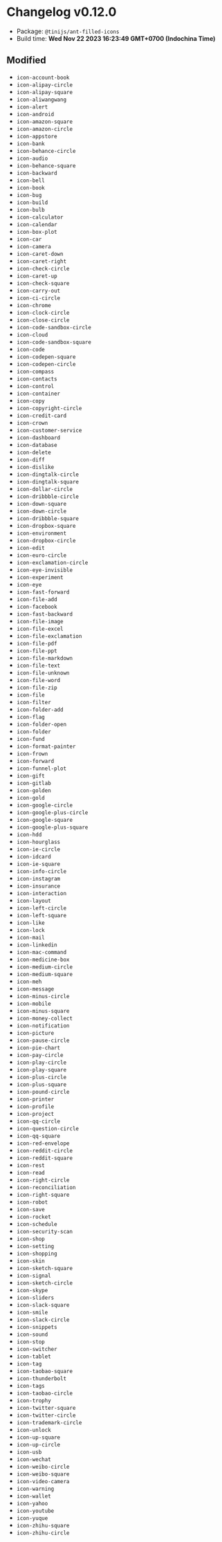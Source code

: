 # Changelog v0.12.0

- Package: `@tinijs/ant-filled-icons`
- Build time: **Wed Nov 22 2023 16:23:49 GMT+0700 (Indochina Time)**

## Modified
- `icon-account-book`
- `icon-alipay-circle`
- `icon-alipay-square`
- `icon-aliwangwang`
- `icon-alert`
- `icon-android`
- `icon-amazon-square`
- `icon-amazon-circle`
- `icon-appstore`
- `icon-bank`
- `icon-behance-circle`
- `icon-audio`
- `icon-behance-square`
- `icon-backward`
- `icon-bell`
- `icon-book`
- `icon-bug`
- `icon-build`
- `icon-bulb`
- `icon-calculator`
- `icon-calendar`
- `icon-box-plot`
- `icon-car`
- `icon-camera`
- `icon-caret-down`
- `icon-caret-right`
- `icon-check-circle`
- `icon-caret-up`
- `icon-check-square`
- `icon-carry-out`
- `icon-ci-circle`
- `icon-chrome`
- `icon-clock-circle`
- `icon-close-circle`
- `icon-code-sandbox-circle`
- `icon-cloud`
- `icon-code-sandbox-square`
- `icon-code`
- `icon-codepen-square`
- `icon-codepen-circle`
- `icon-compass`
- `icon-contacts`
- `icon-control`
- `icon-container`
- `icon-copy`
- `icon-copyright-circle`
- `icon-credit-card`
- `icon-crown`
- `icon-customer-service`
- `icon-dashboard`
- `icon-database`
- `icon-delete`
- `icon-diff`
- `icon-dislike`
- `icon-dingtalk-circle`
- `icon-dingtalk-square`
- `icon-dollar-circle`
- `icon-dribbble-circle`
- `icon-down-square`
- `icon-down-circle`
- `icon-dribbble-square`
- `icon-dropbox-square`
- `icon-environment`
- `icon-dropbox-circle`
- `icon-edit`
- `icon-euro-circle`
- `icon-exclamation-circle`
- `icon-eye-invisible`
- `icon-experiment`
- `icon-eye`
- `icon-fast-forward`
- `icon-file-add`
- `icon-facebook`
- `icon-fast-backward`
- `icon-file-image`
- `icon-file-excel`
- `icon-file-exclamation`
- `icon-file-pdf`
- `icon-file-ppt`
- `icon-file-markdown`
- `icon-file-text`
- `icon-file-unknown`
- `icon-file-word`
- `icon-file-zip`
- `icon-file`
- `icon-filter`
- `icon-folder-add`
- `icon-flag`
- `icon-folder-open`
- `icon-folder`
- `icon-fund`
- `icon-format-painter`
- `icon-frown`
- `icon-forward`
- `icon-funnel-plot`
- `icon-gift`
- `icon-gitlab`
- `icon-golden`
- `icon-gold`
- `icon-google-circle`
- `icon-google-plus-circle`
- `icon-google-square`
- `icon-google-plus-square`
- `icon-hdd`
- `icon-hourglass`
- `icon-ie-circle`
- `icon-idcard`
- `icon-ie-square`
- `icon-info-circle`
- `icon-instagram`
- `icon-insurance`
- `icon-interaction`
- `icon-layout`
- `icon-left-circle`
- `icon-left-square`
- `icon-like`
- `icon-lock`
- `icon-mail`
- `icon-linkedin`
- `icon-mac-command`
- `icon-medicine-box`
- `icon-medium-circle`
- `icon-medium-square`
- `icon-meh`
- `icon-message`
- `icon-minus-circle`
- `icon-mobile`
- `icon-minus-square`
- `icon-money-collect`
- `icon-notification`
- `icon-picture`
- `icon-pause-circle`
- `icon-pie-chart`
- `icon-pay-circle`
- `icon-play-circle`
- `icon-play-square`
- `icon-plus-circle`
- `icon-plus-square`
- `icon-pound-circle`
- `icon-printer`
- `icon-profile`
- `icon-project`
- `icon-qq-circle`
- `icon-question-circle`
- `icon-qq-square`
- `icon-red-envelope`
- `icon-reddit-circle`
- `icon-reddit-square`
- `icon-rest`
- `icon-read`
- `icon-right-circle`
- `icon-reconciliation`
- `icon-right-square`
- `icon-robot`
- `icon-save`
- `icon-rocket`
- `icon-schedule`
- `icon-security-scan`
- `icon-shop`
- `icon-setting`
- `icon-shopping`
- `icon-skin`
- `icon-sketch-square`
- `icon-signal`
- `icon-sketch-circle`
- `icon-skype`
- `icon-sliders`
- `icon-slack-square`
- `icon-smile`
- `icon-slack-circle`
- `icon-snippets`
- `icon-sound`
- `icon-stop`
- `icon-switcher`
- `icon-tablet`
- `icon-tag`
- `icon-taobao-square`
- `icon-thunderbolt`
- `icon-tags`
- `icon-taobao-circle`
- `icon-trophy`
- `icon-twitter-square`
- `icon-twitter-circle`
- `icon-trademark-circle`
- `icon-unlock`
- `icon-up-square`
- `icon-up-circle`
- `icon-usb`
- `icon-wechat`
- `icon-weibo-circle`
- `icon-weibo-square`
- `icon-video-camera`
- `icon-warning`
- `icon-wallet`
- `icon-yahoo`
- `icon-youtube`
- `icon-yuque`
- `icon-zhihu-square`
- `icon-zhihu-circle`

